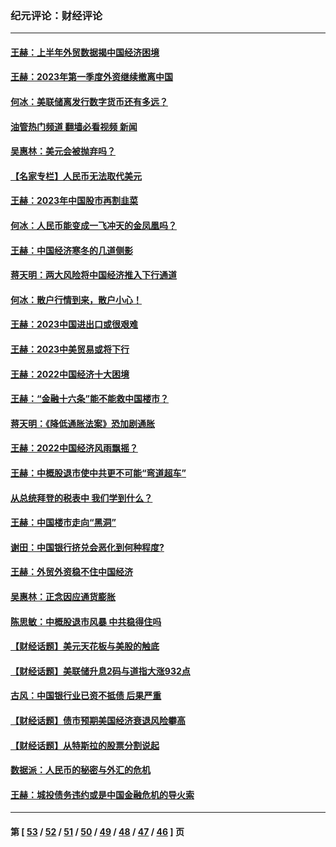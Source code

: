 ### 纪元评论：财经评论
---
#### [王赫：上半年外贸数据揭中国经济困境](../../pages/nsc1026/n14034198.md?07150330) 
#### [王赫：2023年第一季度外资继续撤离中国](../../pages/nsc1026/n13988870.md?07150330) 
#### [何冰：美联储离发行数字货币还有多远？](../../pages/nsc1026/n13986109.md?07150330) 
#### [油管热门频道 翻墙必看视频 新闻](ok?07150330)
#### [吴惠林：美元会被抛弃吗？](../../pages/nsc1026/n13984087.md?07150330) 
#### [【名家专栏】人民币无法取代美元](../../pages/nsc1026/n13974270.md?07150330) 
#### [王赫：2023年中国股市再割韭菜](../../pages/nsc1026/n13965334.md?07150330) 
#### [何冰：人民币能变成一飞冲天的金凤凰吗？](../../pages/nsc1026/n13964999.md?07150330) 
#### [王赫：中国经济寒冬的几道侧影](../../pages/nsc1026/n13932953.md?07150330) 
#### [蒋天明：两大风险将中国经济推入下行通道](../../pages/nsc1026/n13929820.md?07150330) 
#### [何冰：散户行情到来，散户小心！](../../pages/nsc1026/n13928308.md?07150330) 
#### [王赫：2023中国进出口或很艰难](../../pages/nsc1026/n13911515.md?07150330) 
#### [王赫：2023中美贸易或将下行](../../pages/nsc1026/n13899005.md?07150330) 
#### [王赫：2022中国经济十大困境](../../pages/nsc1026/n13883766.md?07150330) 
#### [王赫：“金融十六条”能不能救中国楼市？](../../pages/nsc1026/n13868431.md?07150330) 
#### [蒋天明：《降低通胀法案》恐加剧通胀](../../pages/nsc1026/n13806996.md?07150330) 
#### [王赫：2022中国经济风雨飘摇？](../../pages/nsc1026/n13803207.md?07150330) 
#### [王赫：中概股退市使中共更不可能“弯道超车”](../../pages/nsc1026/n13802858.md?07150330) 
#### [从总统拜登的税表中 我们学到什么？](../../pages/nsc1026/n13773081.md?07150330) 
#### [王赫：中国楼市走向“黑洞”](../../pages/nsc1026/n13770647.md?07150330) 
#### [谢田：中国银行挤兑会恶化到何种程度?](../../pages/nsc1026/n13766965.md?07150330) 
#### [王赫：外贸外资稳不住中国经济](../../pages/nsc1026/n13753933.md?07150330) 
#### [吴惠林：正念因应通货膨胀](../../pages/nsc1026/n13750350.md?07150330) 
#### [陈思敏：中概股退市风暴 中共稳得住吗](../../pages/nsc1026/n13738978.md?07150330) 
#### [【财经话题】美元天花板与美股的触底](../../pages/nsc1026/n13736495.md?07150330) 
#### [【财经话题】美联储升息2码与道指大涨932点](../../pages/nsc1026/n13727377.md?07150330) 
#### [古风：中国银行业已资不抵债 后果严重](../../pages/nsc1026/n13726111.md?07150330) 
#### [【财经话题】债市预期美国经济衰退风险攀高](../../pages/nsc1026/n13698043.md?07150330) 
#### [【财经话题】从特斯拉的股票分割说起](../../pages/nsc1026/n13679733.md?07150330) 
#### [数据派：人民币的秘密与外汇的危机](../../pages/nsc1026/n13667092.md?07150330) 
#### [王赫：城投债务违约或是中国金融危机的导火索](../../pages/nsc1026/n13665322.md?07150330) 

---
#### 第 [ [53](./53.md?07150330) / [52](./52.md?07150330) / [51](./51.md?07150330) / [50](./50.md?07150330) / [49](./49.md?07150330) / [48](./48.md?07150330) / [47](./47.md?07150330) / [46](./46.md?07150330) ] 页

